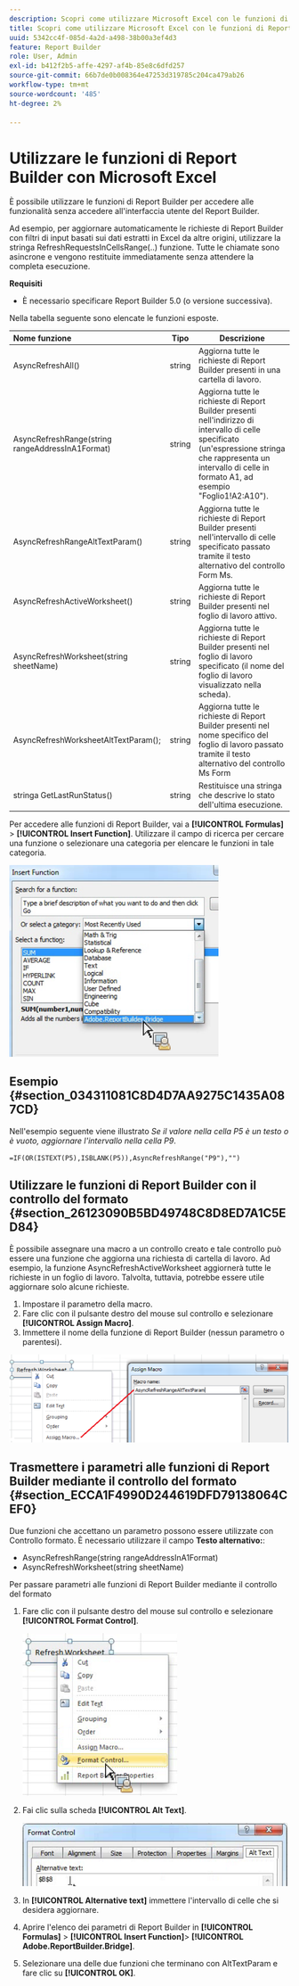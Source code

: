 ```yaml
---
description: Scopri come utilizzare Microsoft Excel con le funzioni di Report Builder senza accedere all’interfaccia utente del Report Builder.
title: Scopri come utilizzare Microsoft Excel con le funzioni di Report Builder
uuid: 5342cc4f-085d-4a2d-a498-38b00a3ef4d3
feature: Report Builder
role: User, Admin
exl-id: b412f2b5-affe-4297-af4b-85e8c6dfd257
source-git-commit: 66b7de0b008364e47253d319785c204ca479ab26
workflow-type: tm+mt
source-wordcount: '485'
ht-degree: 2%

---
```


# Utilizzare le funzioni di Report Builder con Microsoft Excel

È possibile utilizzare le funzioni di Report Builder per accedere alle funzionalità senza accedere all&#39;interfaccia utente del Report Builder.

Ad esempio, per aggiornare automaticamente le richieste di Report Builder con filtri di input basati sui dati estratti in Excel da altre origini, utilizzare la stringa RefreshRequestsInCellsRange(..) funzione. Tutte le chiamate sono asincrone e vengono restituite immediatamente senza attendere la completa esecuzione.

**Requisiti**

* È necessario specificare Report Builder 5.0 (o versione successiva).

Nella tabella seguente sono elencate le funzioni esposte.

| Nome funzione | Tipo | Descrizione |
|:---| --- | ---|
| AsyncRefreshAll() | string | Aggiorna tutte le richieste di Report Builder presenti in una cartella di lavoro. |
| AsyncRefreshRange(string rangeAddressInA1Format) | string | Aggiorna tutte le richieste di Report Builder presenti nell&#39;indirizzo di intervallo di celle specificato (un&#39;espressione stringa che rappresenta un intervallo di celle in formato A1, ad esempio &quot;Foglio1!A2:A10&quot;). |
| AsyncRefreshRangeAltTextParam() | string | Aggiorna tutte le richieste di Report Builder presenti nell&#39;intervallo di celle specificato passato tramite il testo alternativo del controllo Form Ms. |
| AsyncRefreshActiveWorksheet() | string | Aggiorna tutte le richieste di Report Builder presenti nel foglio di lavoro attivo. |
| AsyncRefreshWorksheet(string sheetName) | string | Aggiorna tutte le richieste di Report Builder presenti nel foglio di lavoro specificato (il nome del foglio di lavoro visualizzato nella scheda). |
| AsyncRefreshWorksheetAltTextParam(); | string | Aggiorna tutte le richieste di Report Builder presenti nel nome specifico del foglio di lavoro passato tramite il testo alternativo del controllo Ms Form |
| stringa GetLastRunStatus() | string | Restituisce una stringa che descrive lo stato dell&#39;ultima esecuzione. |

Per accedere alle funzioni di Report Builder, vai a **[!UICONTROL Formulas]** > **[!UICONTROL Insert Function]**. Utilizzare il campo di ricerca per cercare una funzione o selezionare una categoria per elencare le funzioni in tale categoria.

![Schermata che mostra la finestra Inserisci funzione con l&#39;elenco delle categorie espanso.](assets/arb_functions.png)

## Esempio {#section_034311081C8D4D7AA9275C1435A087CD}

Nell&#39;esempio seguente viene illustrato *Se il valore nella cella P5 è un testo o è vuoto, aggiornare l&#39;intervallo nella cella P9*.

```
=IF(OR(ISTEXT(P5),ISBLANK(P5)),AsyncRefreshRange("P9"),"")
```

## Utilizzare le funzioni di Report Builder con il controllo del formato {#section_26123090B5BD49748C8D8ED7A1C5ED84}

È possibile assegnare una macro a un controllo creato e tale controllo può essere una funzione che aggiorna una richiesta di cartella di lavoro. Ad esempio, la funzione AsyncRefreshActiveWorksheet aggiornerà tutte le richieste in un foglio di lavoro. Talvolta, tuttavia, potrebbe essere utile aggiornare solo alcune richieste.

1. Impostare il parametro della macro.
1. Fare clic con il pulsante destro del mouse sul controllo e selezionare **[!UICONTROL Assign Macro]**.
1. Immettere il nome della funzione di Report Builder (nessun parametro o parentesi).

![Schermata che mostra la finestra Assegna macro.](assets/assign_macro.png)

## Trasmettere i parametri alle funzioni di Report Builder mediante il controllo del formato {#section_ECCA1F4990D244619DFD79138064CEF0}

Due funzioni che accettano un parametro possono essere utilizzate con Controllo formato. È necessario utilizzare il campo **Testo alternativo:**:

* AsyncRefreshRange(string rangeAddressInA1Format)
* AsyncRefreshWorksheet(string sheetName)

Per passare parametri alle funzioni di Report Builder mediante il controllo del formato

1. Fare clic con il pulsante destro del mouse sul controllo e selezionare **[!UICONTROL Format Control]**.

   ![Schermata che mostra il controllo del formato selezionato.](assets/format_control.png)

1. Fai clic sulla scheda **[!UICONTROL Alt Text]**.

   ![Schermata che mostra la scheda Testo alternativo e il campo Testo alternativo.](assets/alt_text.png)

1. In **[!UICONTROL Alternative text]** immettere l&#39;intervallo di celle che si desidera aggiornare.
1. Aprire l&#39;elenco dei parametri di Report Builder in **[!UICONTROL Formulas]** > **[!UICONTROL Insert Function]**> **[!UICONTROL Adobe.ReportBuilder.Bridge]**.

1. Selezionare una delle due funzioni che terminano con AltTextParam e fare clic su **[!UICONTROL OK]**.
